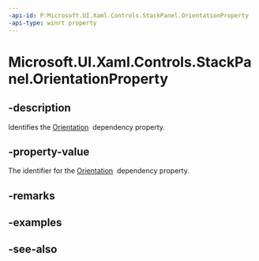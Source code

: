 ```yaml
---
-api-id: P:Microsoft.UI.Xaml.Controls.StackPanel.OrientationProperty
-api-type: winrt property
---
```


<!-- Property syntax
public Windows.UI.Xaml.DependencyProperty OrientationProperty { get; }
-->

# Microsoft.UI.Xaml.Controls.StackPanel.OrientationProperty

## -description
Identifies the [Orientation](stackpanel_orientation.md)  dependency property.

## -property-value
The identifier for the [Orientation](stackpanel_orientation.md)  dependency property.

## -remarks

## -examples

## -see-also
